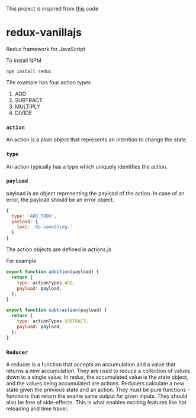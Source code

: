 This project is inspired from [this](https://programmingwithmosh.com/redux-starter/) code

# redux-vanillajs
Redux framework for JavaScript


To install NPM 

`npm install redux`

The example has four action types
1. ADD
2. SUBTRACT
3. MULTIPLY
4. DIVIDE

### `action`

An action is a plain object that represents an intention to change the state. 

### `type`
An action typically has a type which uniquely identifies the action. 

### `payload`
payload is an object representing the payload of the action. In case of an error, the payload should be an error object. 

```JavaScript
{
  type: 'ADD_TODO',
  payload: {
    text: 'Do something.'  
  }
}
```

The action objects are defined in actions.js

For example

```JavaScript
export function addition(payload) {
  return {
    type: actionTypes.ADD,
    payload: payload,
  };
}

export function subtraction(payload) {
  return {
    type: actionTypes.SUBTRACT,
    payload: payload,
  };
}
```

### `Reducer`

A reducer is a function that accepts an accumulation and a value that returns a new accumulation. They are used to reduce a collection of values down to a single value.  In redux, the accumulated value is the state object, and the values being accumulated are actions. Reducers calculate a new state given the previous state and an action. They must be pure functions - functions that return the exame same output for given inputs. They should also be free of side-effects. This is what enables exciting features like hot reloading and time travel. 


